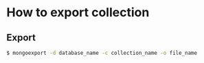 # How to export collection

## Export
```bash
$ mongoexport -d database_name -c collection_name -o file_name
```